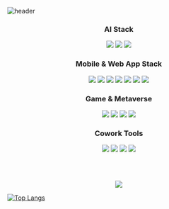 ![header](https://capsule-render.vercel.app/api?type=wave&color=auto&height=300&section=header&text=Noah%20iroom&fontSize=90)

<h3 align="center">AI Stack</h3>
<div align="center">
<a href="https://www.python.org/" target="_blank"><img src="https://img.shields.io/badge/Python-3776AB?style=flat-square&logo=Python&logoColor=white"/></a>
<a href="https://www.tensorflow.org/" target="_blank"><img src="https://img.shields.io/badge/TensorFlow-FF6F00?style=flat-square&logo=TensorFlow&logoColor=white"/></a>
<a href="https://pytorch.org/" target="_blank"><img src="https://img.shields.io/badge/PyTorch-EE4C2C?style=flat-square&logo=PyTorch&logoColor=white"/></a>
</div>


<h3 align="center">Mobile & Web App Stack</h3>
<div align="center">
<a href="" target="_blank"><img src="https://img.shields.io/badge/JavaScript-F7DF1E?style=flat-square&logo=JavaScript&logoColor=white"/></a>
<a href="https://flutter.dev/" target="_blank"><img src="https://img.shields.io/badge/Flutter-02569B?style=flat-square&logo=Flutter&logoColor=white"/></a>
<a href="https://reactjs.org/" target="_blank"><img src="https://img.shields.io/badge/React-61DAFB?style=flat-square&logo=React&logoColor=white"/></a>
<a href="https://nodejs.org/en/" target="_blank"><img src="https://img.shields.io/badge/Node.js-339933?style=flat-square&logo=Node.js&logoColor=white"/></a>
<a href="https://www.mongodb.com/" target="_blank"><img src="https://img.shields.io/badge/MongoDB-47A248?style=flat-square&logo=MongoDB&logoColor=white"/></a>
  <a href="https://www.mysql.com/" target="_blank"><img src="https://img.shields.io/badge/MySQL-4479A1?style=flat-square&logo=MySQL&logoColor=white"/></a>
<a href="https://aws.amazon.com/" target="_blank"><img src="https://img.shields.io/badge/Amazon AWS-232F3E?style=flat-square&logo=Amazon AWS&logoColor=white"/></a>
</div>

<h3 align="center">Game & Metaverse</h3>
<div align="center">
<a href="" target="_blank"><img src="https://img.shields.io/badge/C-A8B9CC?style=flat-square&logo=C&logoColor=white"/></a>
<a href="" target="_blank"><img src="https://img.shields.io/badge/C%2B%2B-00599C?style=flat-square&logo=C%2B%2B&logoColor=white"/></a>
<a href="" target="_blank"><img src="https://img.shields.io/badge/C Sharp-239120?style=flat-square&logo=C#&logoColor=white"/></a>
<a href="https://unity.com/" target="_blank"><img src="https://img.shields.io/badge/Unity-FFFFFF?style=flat-square&logo=Unity&logoColor=black"/></a>
</div>


<h3 align="center">Cowork Tools</h3>
<div align="center">
<a href="https://github.com/" target="_blank"><img src="https://img.shields.io/badge/GitHub-181717?style=flat-square&logo=GitHub&logoColor=white"/></a>
<a href="https://www.notion.so" target="_blank"><img src="https://img.shields.io/badge/Notion-000000?style=flat-square&logo=Notion&logoColor=white"/></a>
<a href="https://slack.com/intl/ko-kr/" target="_blank"><img src="https://img.shields.io/badge/Slack-4A154B?style=flat-square&logo=Slack&logoColor=white"/></a>
<a href="https://www.figma.com/" target="_blank"><img src="https://img.shields.io/badge/Figma-F24E1E?style=flat-square&logo=Figma&logoColor=white"/></a>
</div>

<!-- 
[![Noah's GitHub stats](https://github-readme-stats.vercel.app/api?username=noahiroom&show_icons=true&theme=radical)](https://github.com/anuraghazra/github-readme-stats)
 -->
 <br><br>
 <div align="center">
<picture>
<source 
  srcset="https://github-readme-stats.vercel.app/api?username=noahiroom&show_icons=true&theme=radical"
  media="(prefers-color-scheme: dark)"
/>
<source
  srcset="https://github-readme-stats.vercel.app/api?username=noahiroom&show_icons=true"
  media="(prefers-color-scheme: light), (prefers-color-scheme: no-preference)"
/>
<img src="https://github-readme-stats.vercel.app/api?username=noahiroom&show_icons=true" />
</picture>
  </div>

[![Top Langs](https://github-readme-stats.vercel.app/api/top-langs/?username=noahiroom)](https://github.com/anuraghazra/github-readme-stats)

<!--
**noahiroom/noahiroom** is a ✨ _special_ ✨ repository because its `README.md` (this file) appears on your GitHub profile.

Here are some ideas to get you started:

- 🔭 I’m currently working on ...
- 🌱 I’m currently learning ...
- 👯 I’m looking to collaborate on ...
- 🤔 I’m looking for help with ...
- 💬 Ask me about ...
- 📫 How to reach me: ...
- 😄 Pronouns: ...
- ⚡ Fun fact: ...
-->
